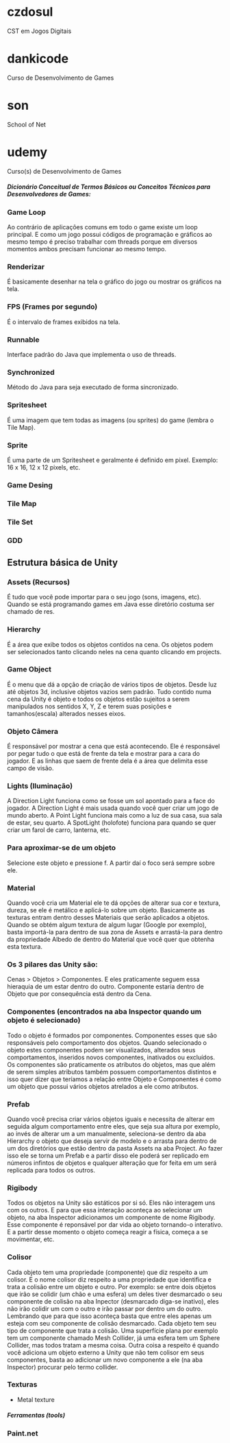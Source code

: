 # czdosul
CST em Jogos Digitais

# dankicode
Curso de Desenvolvimento de Games

# son
School of Net

# udemy
Curso(s) de Desenvolvimento de Games

##### Dicionário Conceitual de Termos Básicos ou Conceitos Técnicos para Desenvolvedores de Games:

### Game Loop

Ao contrário de aplicações comuns em todo o game existe um loop principal. E como um 
jogo possui códigos de programação e gráficos ao mesmo tempo é preciso trabalhar com
threads porque em diversos momentos ambos precisam funcionar ao mesmo tempo.

### Renderizar

É basicamente desenhar na tela o gráfico do jogo ou mostrar os gráficos na tela.

### FPS (Frames por segundo)

É o intervalo de frames exibidos na tela.

### Runnable

Interface padrão do Java que implementa o uso de threads.

### Synchronized

Método do Java para seja executado de forma sincronizado.

### Spritesheet

É uma imagem que tem todas as imagens (ou sprites) do game (lembra o Tile Map).

### Sprite

É uma parte de um Spritesheet e geralmente é definido em pixel. Exemplo: 16 x 16, 
12 x 12 pixels, etc.

### Game Desing

### Tile Map

### Tile Set

### GDD

## Estrutura básica de Unity

### Assets (Recursos)

É tudo que você pode importar para o seu jogo (sons, imagens, etc). Quando se está programando games em Java esse
diretório costuma ser chamado de res.

### Hierarchy 

É a área que exibe todos os objetos contidos na cena. 
Os objetos podem ser selecionados tanto clicando neles na cena quanto clicando em projects.

### Game Object

É o menu que dá a opção de criação de vários tipos de objetos. Desde luz até objetos 3d, inclusive
objetos vazios sem padrão.
Tudo contido numa cena da Unity é objeto e todos os objetos estão sujeitos a serem manipulados
nos sentidos X, Y, Z e terem suas posições e tamanhos(escala) alterados nesses eixos.

### Objeto Câmera

É responsável por mostrar a cena que está acontecendo. Ele é responsável por pegar tudo o 
que está de frente da tela e mostrar para a cara do jogador.
E as linhas que saem de frente dela é a área que delimita esse campo de visão. 

### Lights (Iluminação)

A Direction Light funciona como se fosse um sol apontado para a face do jogador.
A Direction Light é mais usada quando você quer criar um jogo de mundo aberto.
A Point Light funciona mais como a luz de sua casa, sua sala de estar, seu quarto.
A SpotLight (holofote) funciona para quando se quer criar um farol de carro, lanterna, etc.

### Para aproximar-se de um objeto

Selecione este objeto e pressione f. A partir daí o foco será sempre sobre ele.

### Material

Quando você cria um Material ele te dá opções de alterar sua cor e textura, dureza,
se ele é metálico e aplicá-lo sobre um objeto.
Basicamente as texturas entram dentro desses Materiais que serão aplicados a objetos.
Quando se obtém algum textura de algum lugar (Google por exemplo), basta importá-la
para dentro de sua zona de Assets e arrastá-la para dentro da propriedade Albedo 
de dentro do Material que você quer que obtenha esta textura.	

### Os 3 pilares das Unity são:

Cenas > Objetos > Componentes. E eles praticamente seguem essa hieraquia de um estar
dentro do outro. Componente estaria dentro de Objeto que por consequência está dentro
da Cena.

### Componentes (encontrados na aba Inspector quando um objeto é selecionado)

Todo o objeto é formados por componentes. Componentes esses que são responsáveis pelo comportamento
dos objetos. Quando selecionado o objeto estes componentes podem ser visualizados, alterados
seus comportamentos, inseridos novos componentes, inativados ou excluídos.
Os componentes são praticamente os atributos do objetos, mas que além de serem simples atributos
também possuem comportamentos distintos e isso quer dizer que teríamos a relação entre Objeto e 
Componentes é como um objeto que possui vários objetos atrelados a ele como atributos.

### Prefab

Quando você precisa criar vários objetos iguais e necessita de alterar em seguida algum comportamento
entre eles, que seja sua altura por exemplo, ao invés de alterar um a um manualmente, seleciona-se 
dentro da aba Hierarchy o objeto que deseja servir de modelo e o arrasta para dentro de um dos
diretórios que estão dentro da pasta Assets na aba Project. Ao fazer isso ele se torna um Prefab
e a partir disso ele poderá ser replicado em números infintos de objetos e qualquer alteração que 
for feita em um será replicada para todos os outros.

### Rigibody

Todos os objetos  na Unity são estáticos por si só. Eles não interagem uns com os outros.
E para que essa interação aconteça ao selecionar um objeto, na aba Inspector adicionamos
um componente de nome Rigibody. Esse componente é reponsável por dar vida ao objeto tornando-o
interativo. E a partir desse momento o objeto começa reagir a física, começa a se movimentar, etc.

### Colisor

Cada objeto tem uma propriedade (componente) que diz respeito a um colisor. E o nome colisor
diz respeito a uma propriedade que identifica e trata a colisão entre um objeto e outro.
Por exemplo: se entre dois objetos que irão se colidir (um chão e uma esfera) um deles tiver desmarcado
o seu componente de colisão na aba Inpector (desmarcado diga-se inativo), eles não irão colidir
um com o outro e irão passar por dentro um do outro. Lembrando que para que isso aconteça basta
que entre eles apenas um esteja com seu componente de colisão desmarcado.
Cada objeto tem seu tipo de componente que trata a colisão. Uma superfície plana por exemplo
tem um componente chamado Mesh Collider, já uma esfera tem um Sphere Collider, mas todos 
tratam a mesma coisa.
Outra coisa a respeito é quando você adiciona um objeto externo a Unity que não tem colisor
em seus componentes, basta ao adicionar um novo componente a ele (na aba Inspector) procurar
pelo termo collider.

### Texturas

 - Metal texture
 
 
##### Ferramentas (tools)

### Paint.net